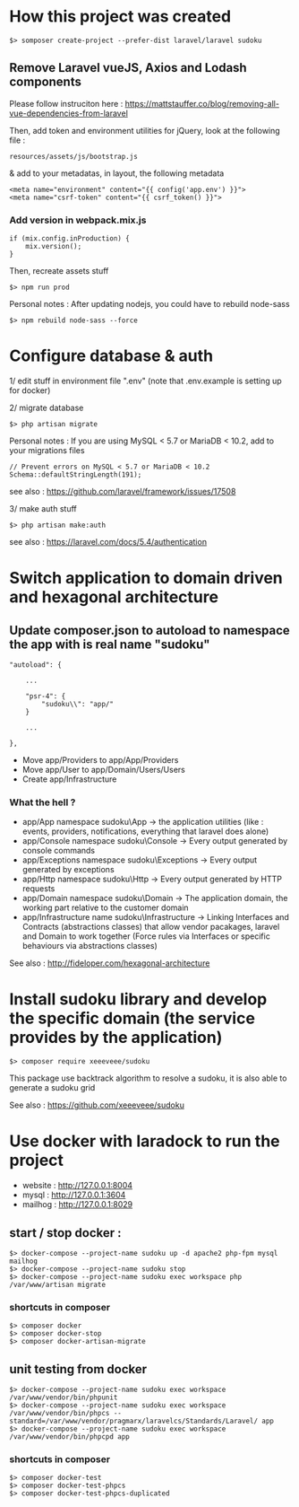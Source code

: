 # How this project was created

    $> somposer create-project --prefer-dist laravel/laravel sudoku

## Remove Laravel vueJS, Axios and Lodash components

Please follow instruciton here : https://mattstauffer.co/blog/removing-all-vue-dependencies-from-laravel

Then, add token and environment utilities for jQuery, look at the following file :

    resources/assets/js/bootstrap.js
    
& add to your metadatas, in layout, the following metadata
    
    <meta name="environment" content="{{ config('app.env') }}">
    <meta name="csrf-token" content="{{ csrf_token() }}">

### Add version in webpack.mix.js

    if (mix.config.inProduction) {
    	mix.version();
    }
    
Then, recreate assets stuff

    $> npm run prod


Personal notes : After updating nodejs, you could have to rebuild node-sass

    $> npm rebuild node-sass --force

# Configure database & auth

1/ edit stuff in environment file ".env" (note that .env.example is setting up for docker)

2/ migrate database

    $> php artisan migrate

Personal notes : If you are using MySQL < 5.7 or MariaDB < 10.2, add to your migrations files

    // Prevent errors on MySQL < 5.7 or MariaDB < 10.2
    Schema::defaultStringLength(191);

see also : https://github.com/laravel/framework/issues/17508

3/ make auth stuff

    $> php artisan make:auth

see also : https://laravel.com/docs/5.4/authentication

# Switch application to domain driven and hexagonal architecture

## Update composer.json to autoload to namespace the app with is real name "sudoku"

    "autoload": {
        
        ...
        
        "psr-4": {
            "sudoku\\": "app/"
        }
        
        ...
        
    },

- Move app/Providers to app/App/Providers
- Move app/User to app/Domain/Users/Users
- Create app/Infrastructure

### What the hell ?

- app/App namespace sudoku\App -> the application utilities (like : events, providers, notifications, everything that laravel does alone)
- app/Console namespace sudoku\Console -> Every output generated by console commands
- app/Exceptions namespace sudoku\Exceptions -> Every output generated by exceptions
- app/Http namespace sudoku\Http -> Every output generated by HTTP requests
- app/Domain namespace sudoku\Domain -> The application domain, the working part relative to the customer domain
- app/Infrastructure name sudoku\Infrastructure -> Linking Interfaces and Contracts (abstractions classes) that allow vendor pacakages, laravel and Domain to work together (Force rules via Interfaces or specific behaviours via abstractions classes)

See also : http://fideloper.com/hexagonal-architecture

# Install sudoku library and develop the specific domain (the service provides by the application)

    $> composer require xeeeveee/sudoku

This package use backtrack algorithm to resolve a sudoku, it is also able to generate a sudoku grid 

See also : https://github.com/xeeeveee/sudoku

# Use docker with laradock to run the project

- website : http://127.0.0.1:8004
- mysql : http://127.0.0.1:3604
- mailhog : http://127.0.0.1:8029

## start / stop docker :

    $> docker-compose --project-name sudoku up -d apache2 php-fpm mysql mailhog
    $> docker-compose --project-name sudoku stop
    $> docker-compose --project-name sudoku exec workspace php /var/www/artisan migrate

### shortcuts in composer

    $> composer docker
    $> composer docker-stop
    $> composer docker-artisan-migrate

## unit testing from docker

    $> docker-compose --project-name sudoku exec workspace /var/www/vendor/bin/phpunit
    $> docker-compose --project-name sudoku exec workspace /var/www/vendor/bin/phpcs --standard=/var/www/vendor/pragmarx/laravelcs/Standards/Laravel/ app
    $> docker-compose --project-name sudoku exec workspace /var/www/vendor/bin/phpcpd app

### shortcuts in composer
    
    $> composer docker-test
    $> composer docker-test-phpcs
    $> composer docker-test-phpcs-duplicated
